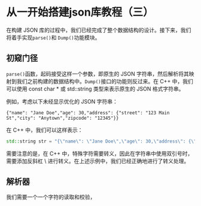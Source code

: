 # 从一开始搭建json库教程（三）

在构建 JSON 库的过程中，我们已经完成了整个数据结构的设计。接下来，我们将着手实现``parse()``和 ``Dump()``功能模块。

## 初窥门径

`parse()`函数，起码接受这样一个参数，即原生的 JSON 字符串，然后解析将其映射到我们之前构建的数据结构中。``Dump()``接口的功能则反过来。在 C++ 中，我们可以使用 const char * 或 std::string 类型来表示原生的 JSON 格式字符串。

例如，考虑以下未经显示优化的 JSON 字符串：
~~~
{"name": "Jane Doe","age": 30,"address": {"street": "123 Main St","city": "Anytown","zipcode": "12345"}}
~~~
在 C++ 中，我们可以这样表示：
~~~cpp
std::string str = "{\"name\": \"Jane Doe\",\"age\": 30,\"address\": {\"street\": \"123 Main St\",\"city\": \"Anytown\",\"zipcode\": \"12345\"}}";
~~~

需要注意的是，在 C++ 中，特殊字符需要转义，因此在字符串中使用双引号时，需要添加反斜杠 \ 进行转义。在上述示例中，我们已经正确地进行了转义处理。

## 解析器
我们需要一个一个字符的读取和校验，